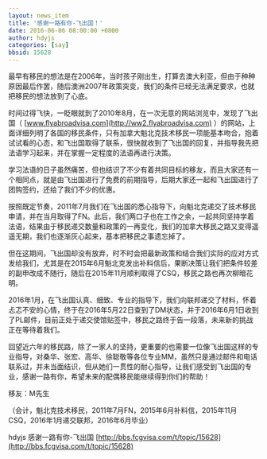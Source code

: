 ```yaml
---
layout: news_item
title: '感谢一路有你-飞出国！'
date: 2016-06-06 08:00:00 +0800
author: hdyjs
categories: [say]
bbsid: 15628
---
```


最早有移民的想法是在2006年，当时孩子刚出生，打算去澳大利亚，但由于种种原因最后作罢，随后澳洲2007年政策突变，我们的条件已经无法满足要求，也就把移民的想法放到了心底。

时间过得飞快，一眨眼就到了2010年8月，在一次无意的网站浏览中，发现了飞出国（ [www.flyabroadvisa.com](http://ww2.flyabroadvisa.com) ）的网站，上面详细列明了各国的移民条件，只有加拿大魁北克技术移民一项能基本吻合，抱着试试看的心态，和飞出国取得了联系，很快就收到了飞出国的回复，并指导我先把法语学习起来，并在掌握一定程度的法语再进行决策。

学习法语的日子虽然痛苦，但也结识了不少有着共同目标的移友，而且大家还有一个相同点，就是由飞出国进行了免费的前期指导，后期大家还一起和飞出国进行了团购签约，还给了我们不少的优惠。

按照既定节奏，2011年7月我们在飞出国的悉心指导下，向魁北克递交了技术移民申请，并在当月取得了FN。此后，我们两口子也在工作之余，一起共同坚持学着法语，结果由于移民递交数量和政策的一再变化，我们的加拿大移民之路又变得遥遥无期，我们也逐渐灰心起来，基本把移民之事遗忘掉了。

但在这期间，飞出国却没有放弃，时不时会把最新政策和结合我们实际的应对方式发给我们，尤其是在2015年6月魁北克发出补料信后，果断决策让我们把条件较差的副申改成不随行，随后在2015年11月顺利取得了CSQ，移民之路也再次柳暗花明。

2016年1月，在飞出国认真、细致、专业的指导下，我们向联邦递交了材料，怀着忐忑不安的心情，终于在2016年5月22日查到了DM状态，并于2016年6月1日收到了PL邮件，目前正处于递交使馆贴签中，移民之路终于告一段落，未来新的挑战正在等待着我们。

回望近六年的移民路，除了一家人的坚持，更重要的也需要一位像飞出国这样的专业指导，对桑华、张宏、高华、徐聪敬等各位专业MM，虽然只是通过邮件和电话联系过，并未当面结识，但从她们一贯性的耐心指导，让我们感受到飞出国的专业，感谢一路有你，希望未来的配偶移民能继续得到你们的帮助！

移友：M先生

（会计，魁北克技术移民，2011年7月FN，2015年6月补料信，2015年11月CSQ，2016年1月递交联邦，2016年6月毕业）

hdyjs 感谢一路有你-飞出国 [http://bbs.fcgvisa.com/t/topic/15628](http://bbs.fcgvisa.com/t/topic/15628)